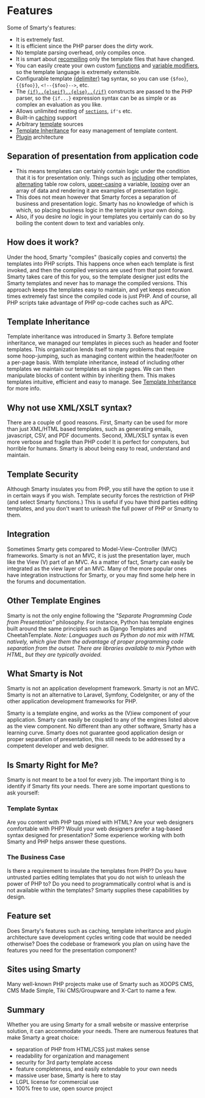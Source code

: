 Features
=======

Some of Smarty's features:
-   It is extremely fast.
-   It is efficient since the PHP parser does the dirty work.
-   No template parsing overhead, only compiles once.
-   It is smart about [recompiling](#variable.compile.check) only the
    template files that have changed.
-   You can easily create your own custom
    [functions](#language.custom.functions) and [variable
    modifiers](#language.modifiers), so the template language is
    extremely extensible.
-   Configurable template [{delimiter}](#variable.left.delimiter) tag
    syntax, so you can use `{$foo}`, `{{$foo}}`, `<!--{$foo}-->`, etc.
-   The [`{if}..{elseif}..{else}..{/if}`](#language.function.if)
    constructs are passed to the PHP parser, so the `{if...}` expression
    syntax can be as simple or as complex an evaluation as you like.
-   Allows unlimited nesting of
    [`sections`](#language.function.section), `if's` etc.
-   Built-in [caching](#caching) support
-   Arbitrary [template](#resources) sources
-   [Template Inheritance](#advanced.features.template.inheritance) for
    easy management of template content.
-   [Plugin](#plugins) architecture

## Separation of presentation from application code
-   This means templates can certainly contain logic under the condition
    that it is for presentation only. Things such as
    [including](./designers/language-builtin-functions/language-function-include.md) other templates,
    [alternating](./designers/language-custom-functions/language-function-cycle.md) table row colors,
    [upper-casing](./designers/language-modifiers/language-modifier-upper.md) a variable,
    [looping](./designers/language-builtin-functions/language-function-foreach.md) over an array of data and
    rendering it are examples of presentation logic.
-   This does not mean however that Smarty forces a separation of
    business and presentation logic. Smarty has no knowledge of which is
    which, so placing business logic in the template is your own doing.
-   Also, if you desire *no* logic in your templates you certainly can
    do so by boiling the content down to text and variables only.

## How does it work?

Under the hood, Smarty "compiles" (basically copies and converts) the
templates into PHP scripts. This happens once when each template is
first invoked, and then the compiled versions are used from that point
forward. Smarty takes care of this for you, so the template designer
just edits the Smarty templates and never has to manage the compiled
versions. This approach keeps the templates easy to maintain, and yet
keeps execution times extremely fast since the compiled code is just
PHP. And of course, all PHP scripts take advantage of PHP op-code caches
such as APC.

## Template Inheritance

Template inheritance was introduced in Smarty 3. Before template
inheritance, we managed our templates in
pieces such as header and footer templates. This organization lends
itself to many problems that require some hoop-jumping, such as managing
content within the header/footer on a per-page basis. With template
inheritance, instead of including other templates we maintain our
templates as single pages. We can then manipulate blocks of content
within by inheriting them. This makes templates intuitive, efficient and
easy to manage. See
[Template Inheritance](./programmers/advanced-features/advanced-features-template-inheritance.md)
for more info.

## Why not use XML/XSLT syntax?
There are a couple of good reasons. First, Smarty can be used for more
than just XML/HTML based templates, such as generating emails,
javascript, CSV, and PDF documents. Second, XML/XSLT syntax is even more
verbose and fragile than PHP code! It is perfect for computers, but
horrible for humans. Smarty is about being easy to read, understand and
maintain.

## Template Security
Although Smarty insulates you from PHP, you still have the option to use
it in certain ways if you wish. Template security forces the restriction
of PHP (and select Smarty functions.) This is useful if you have third
parties editing templates, and you don't want to unleash the full power
of PHP or Smarty to them.

## Integration
Sometimes Smarty gets compared to Model-View-Controller (MVC)
frameworks. Smarty is not an MVC, it is just the presentation layer,
much like the View (V) part of an MVC. As a matter of fact, Smarty can
easily be integrated as the view layer of an MVC. Many of the more
popular ones have integration instructions for Smarty, or you may find
some help here in the forums and documentation.

## Other Template Engines
Smarty is not the only engine following the *"Separate Programming Code
from Presentation"* philosophy. For instance, Python has template
engines built around the same principles such as Django Templates and
CheetahTemplate. *Note: Languages such as Python do not mix with HTML
natively, which give them the advantage of proper programming code
separation from the outset. There are libraries available to mix Python
with HTML, but they are typically avoided.*

## What Smarty is Not

Smarty is not an application development framework. Smarty is not an
MVC. Smarty is not an alternative to Laravel, Symfony, CodeIgniter,
or any of the other application development frameworks for PHP.

Smarty is a template engine, and works as the (V)iew component of your
application. Smarty can easily be coupled to any of the engines listed
above as the view component. No different than any other software,
Smarty has a learning curve. Smarty does not guarantee good application
design or proper separation of presentation, this still needs to be
addressed by a competent developer and web designer.

## Is Smarty Right for Me?

Smarty is not meant to be a tool for every job. The important thing is
to identify if Smarty fits your needs. There are some important
questions to ask yourself:

### Template Syntax
Are you content with PHP tags mixed with HTML? Are your
web designers comfortable with PHP? Would your web designers prefer a
tag-based syntax designed for presentation? Some experience working with
both Smarty and PHP helps answer these questions.

### The Business Case
Is there a requirement to insulate the templates from
PHP? Do you have untrusted parties editing templates that you do not
wish to unleash the power of PHP to? Do you need to programmatically
control what is and is not available within the templates? Smarty
supplies these capabilities by design.

## Feature set
Does Smarty's features such as caching, template
inheritance and plugin architecture save development cycles writing code
that would be needed otherwise? Does the codebase or framework you plan
on using have the features you need for the presentation component?

## Sites using Smarty
Many well-known PHP projects make use of Smarty such as XOOPS CMS, CMS Made Simple, Tiki
CMS/Groupware and X-Cart to name a few.

## Summary
Whether you are using Smarty for a small website or massive enterprise
solution, it can accommodate your needs. There are numerous features
that make Smarty a great choice:

-   separation of PHP from HTML/CSS just makes sense
-   readability for organization and management
-   security for 3rd party template access
-   feature completeness, and easily extendable to your own needs
-   massive user base, Smarty is here to stay
-   LGPL license for commercial use
-   100% free to use, open source project
